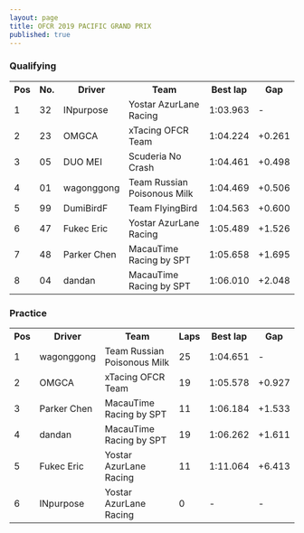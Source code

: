 ```yaml
---
layout: page
title: OFCR 2019 PACIFIC GRAND PRIX
published: true
---
```

### Qualifying  
<font size="2">
<table>
  <tr>
    <th>Pos</th>
    <th>No.</th>
    <th>Driver</th>
    <th>Team</th>
    <th>Best lap</th>
    <th>Gap</th>
  </tr>
  <tr>
    <td>1</td>
    <td>32</td>
    <td>INpurpose</td>
    <td>Yostar AzurLane Racing</td>
    <td>1:03.963</td>
    <td>-</td>
  </tr>
  <tr>
    <td>2</td>
    <td>23</td>
    <td>OMGCA</td>
    <td>xTacing OFCR Team</td>
    <td>1:04.224</td>
    <td>+0.261</td>
  </tr>
  <tr>
    <td>3</td>
    <td>05</td>
    <td>DUO MEI</td>
    <td>Scuderia No Crash</td>
    <td>1:04.461</td>
    <td>+0.498</td>
  </tr>
  <tr>
    <td>4</td>
    <td>01</td>
    <td>wagonggong</td>
    <td>Team Russian Poisonous Milk</td>
    <td>1:04.469</td>
    <td>+0.506</td>
  </tr>
  <tr>
    <td>5</td>
    <td>99</td>
    <td>DumiBirdF</td>
    <td>Team FlyingBird</td>
    <td>1:04.563</td>
    <td>+0.600</td>
  </tr>
  <tr>
    <td>6</td>
    <td>47</td>
    <td>Fukec Eric</td>
    <td>Yostar AzurLane Racing</td>
    <td>1:05.489</td>
    <td>+1.526</td>
  </tr>
  <tr>
    <td>7</td>
    <td>48</td>
    <td>Parker Chen</td>
    <td>MacauTime Racing by SPT</td>
    <td>1:05.658</td>
    <td>+1.695</td>
  </tr>
  <tr>
    <td>8</td>
    <td>04</td>
    <td>dandan</td>
    <td>MacauTime Racing by SPT</td>
    <td>1:06.010</td>
    <td>+2.048</td>
  </tr>
</table>
</font>

### Practice  
<font size="2">
<table>
  <tr>
    <th>Pos</th>
    <th>Driver</th>
    <th>Team</th>
    <th>Laps</th>
    <th>Best lap</th>
    <th>Gap</th>
  </tr>
  <tr>
    <td>1</td>
    <td>wagonggong</td>
    <td>Team Russian Poisonous Milk</td>
    <td>25</td>
    <td>1:04.651</td>
    <td>-</td>
  </tr>
  <tr>
    <td>2</td>
    <td>OMGCA</td>
    <td>xTacing OFCR Team</td>
    <td>19</td>
    <td>1:05.578</td>
    <td>+0.927</td>
  </tr>
  <tr>
    <td>3</td>
    <td>Parker Chen</td>
    <td>MacauTime Racing by SPT</td>
    <td>11</td>
    <td>1:06.184</td>
    <td>+1.533</td>
  </tr>
  <tr>
    <td>4</td>
    <td>dandan</td>
    <td>MacauTime Racing by SPT</td>
    <td>19</td>
    <td>1:06.262</td>
    <td>+1.611</td>
  </tr>
  <tr>
    <td>5</td>
    <td>Fukec Eric</td>
    <td>Yostar AzurLane Racing</td>
    <td>11</td>
    <td>1:11.064</td>
    <td>+6.413</td>
  </tr>
  <tr>
    <td>6</td>
    <td>INpurpose</td>
    <td>Yostar AzurLane Racing</td>
    <td>0</td>
    <td>-</td>
    <td>-</td>
  </tr>
</table>
</font>
